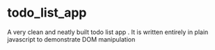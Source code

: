 # todo_list_app
A very  clean  and neatly built  todo  list  app . It is written entirely  in plain javascript to demonstrate DOM manipulation

